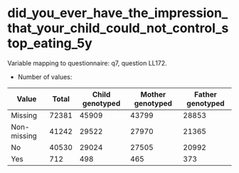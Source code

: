 # did_you_ever_have_the_impression_that_your_child_could_not_control_stop_eating_5y
Variable mapping to questionnaire: q7, question LL172.
- Number of values:

| Value | Total | Child genotyped | Mother genotyped | Father genotyped |
| ----- | ----- | --------------- | ---------------- | ---------------- |
| Missing | 72381 | 45909 | 43799 | 28853 |
| Non-missing | 41242 | 29522 | 27970 | 21365 |
| No | 40530 | 29024 | 27505 |20992 |
| Yes | 712 | 498 | 465 |373 |




